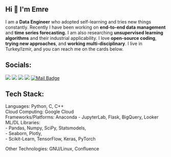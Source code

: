 
## **Hi 👋 I'm Emre**

I am a **Data Engineer** who adopted self-learning and tries new things constantly. Recently I have been working on **end-to-end data management** and **time series forecasting.** I am also researching **unsupervised learning algorithms** and their industrial applicability. I love **open-source coding**, **trying new approaches**, and **working multi-disciplinary**. I live in Turkey/Izmir, and you can reach me on the cards below. <br>



## Socials:
[![](https://img.shields.io/badge/-Linkedin-506FA4?style=for-the-badge&logo=linkedin&logoColor=white)](https://www.linkedin.com/in/yesilyurtemre/)
[![](https://img.shields.io/badge/-twitter-5671A0?style=for-the-badge&logo=twitter&logoColor=white)](https://twitter.com/yesilyurttemre)
[![](https://img.shields.io/badge/-Kaggle-5C739B?style=for-the-badge&logo=kaggle&logoColor=white)](https://www.kaggle.com/yesilyurttemre)
[![](https://img.shields.io/badge/-Medium-627697?style=for-the-badge&logo=medium&logoColor=white)](https://medium.com/@emreyesilyurt)
[![Mail Badge](https://img.shields.io/badge/-GMAIL-687892?style=for-the-badge&logo=gmail&logoColor=white)](mailto:emre@yesilyurt.dev)

## Tech Stack:
Languages: Python, C, C++ <br>
Cloud Computing: Google Cloud <br>
Frameworks/Platforms: Anaconda - JupyterLab, Flask, BigQuery, Looker <br>
ML/DL Libraries:<br>
                - Pandas, Numpy, SciPy, Statsmodels, <br>
                - Seaborn, Plotly, <br>
                - Scikit-Learn, TensorFlow, Keras, PyTorch <br>

Other Technologies: GNU/Linux, Confluence <br>
